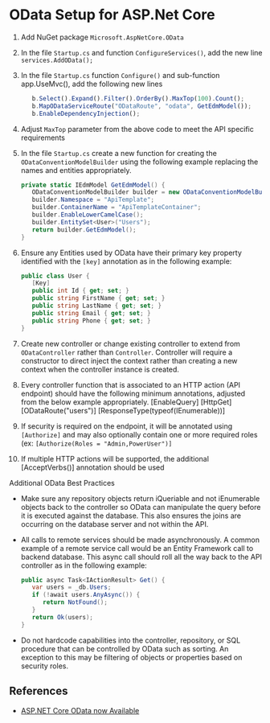 # OData Setup for ASP.Net Core

1. Add NuGet package `Microsoft.AspNetCore.OData`
2. In the file `Startup.cs` and function `ConfigureServices()`, add the new line `services.AddOData();`
3. In the file `Startup.cs` function `Configure()` and sub-function app.UseMvc(), add the following new lines

   ```javascript
      b.Select().Expand().Filter().OrderBy().MaxTop(100).Count();
      b.MapODataServiceRoute("ODataRoute", "odata", GetEdmModel());
      b.EnableDependencyInjection();
   ```

4. Adjust `MaxTop` parameter from the above code to meet the API specific requirements
5. In the file `Startup.cs` create a new function for creating the `ODataConventionModelBuilder` using the following example replacing the names and entities appropriately.

   ```cs
   private static IEdmModel GetEdmModel() {
      ODataConventionModelBuilder builder = new ODataConventionModelBuilder();
      builder.Namespace = "ApiTemplate";
      builder.ContainerName = "ApiTemplateContainer";
      builder.EnableLowerCamelCase();
      builder.EntitySet<User>("Users");
      return builder.GetEdmModel();
   }
   ```

6. Ensure any Entities used by OData have their primary key property identified with the `[key]` annotation as in the following example:

   ```cs
   public class User {
      [Key]
      public int Id { get; set; }
      public string FirstName { get; set; }
      public string LastName { get; set; }
      public string Email { get; set; }
      public string Phone { get; set; }
   }
   ```

7. Create new controller or change existing controller to extend from `ODataController` rather than `Controller`.  Controller will require a constructor to direct inject the context rather than creating a new context when the controller instance is created.
8. Every controller function that is associated to an HTTP action (API endpoint) should have the following minimum annotations, adjusted from the below example appropriately.
        [EnableQuery]
        [HttpGet]
        [ODataRoute("users")]
        [ResponseType(typeof(IEnumerable<User>))]
9. If security is required on the endpoint, it will be annotated using `[Authorize]` and may also optionally contain one or more required roles (ex: `[Authorize(Roles = "Admin,PowerUser")]`
10. If multiple HTTP actions will be supported, the additional [AcceptVerbs()] annotation should be used

Additional OData Best Practices
* Make sure any repository objects return iQueriable and not iEnumerable objects back to the controller so OData can manipulate the query before it is executed against the database.  This also ensures the joins are occurring on the database server and not within the API.
* All calls to remote services should be made asynchronously.  A common example of a remote service call would be an Entity Framework call to backend database.  This async call should roll all the way back to the API controller as in the following example:

   ```cs
   public async Task<IActionResult> Get() {
      var users = _db.Users;
      if (!await users.AnyAsync()) {
         return NotFound();
      }
      return Ok(users);
   }
   ```

* Do not hardcode capabilities into the controller, repository, or SQL procedure that can be controlled by OData such as sorting.  An exception to this may be filtering of objects or properties based on security roles.

## References
* [ASP.NET Core OData now Available](https://blogs.msdn.microsoft.com/odatateam/2018/07/03/asp-net-core-odata-now-available/)
